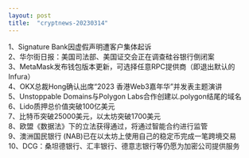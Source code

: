 ```yaml
---
layout: post
title:  "cryptnews-20230314"
---
```

1、Signature Bank因虚假声明遭客户集体起诉  
2、华尔街日报：美国司法部、美国证交会正在调查硅谷银行倒闭案  
3、MetaMask发布钱包版本更新，可选择任意RPC提供商（即退出默认的Infura）  
4、OKX总裁Hong确认出席“2023 香港Web3嘉年华”并发表主题演讲  
5、Unstoppable Domains与Polygon Labs合作创建以.polygon结尾的域名  
6、Lido质押总价值突破100亿美元  
7、比特币突破25000美元，以太坊突破1700美元   
8、欧盟《数据法》下的立法获得通过，将通过智能合约进行监管  
9、澳洲国民银行 (NAB)已在以太坊上使用自己的稳定币完成一笔跨境交易  
10、DCG：桑坦德银行、汇丰银行、德意志银行等仍愿为加密公司提供服务  
